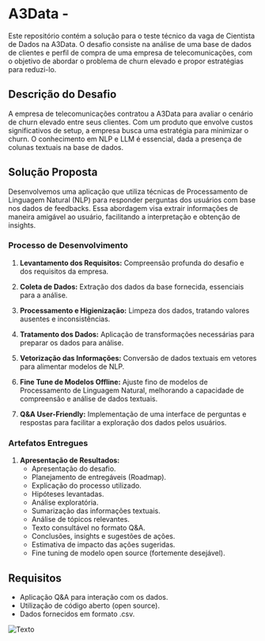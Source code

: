 # A3Data -

Este repositório contém a solução para o teste técnico da vaga de Cientista de Dados na A3Data. O desafio consiste na análise de uma base de dados de clientes e perfil de compra de uma empresa de telecomunicações, com o objetivo de abordar o problema de churn elevado e propor estratégias para reduzi-lo.

## Descrição do Desafio

A empresa de telecomunicações contratou a A3Data para avaliar o cenário de churn elevado entre seus clientes. Com um produto que envolve custos significativos de setup, a empresa busca uma estratégia para minimizar o churn. O conhecimento em NLP e LLM é essencial, dada a presença de colunas textuais na base de dados.

## Solução Proposta

Desenvolvemos uma aplicação que utiliza técnicas de Processamento de Linguagem Natural (NLP) para responder perguntas dos usuários com base nos dados de feedbacks. Essa abordagem visa extrair informações de maneira amigável ao usuário, facilitando a interpretação e obtenção de insights.

### Processo de Desenvolvimento

1. **Levantamento dos Requisitos:** Compreensão profunda do desafio e dos requisitos da empresa.

2. **Coleta de Dados:** Extração dos dados da base fornecida, essenciais para a análise.

3. **Processamento e Higienização:** Limpeza dos dados, tratando valores ausentes e inconsistências.

4. **Tratamento dos Dados:** Aplicação de transformações necessárias para preparar os dados para análise.

5. **Vetorização das Informações:** Conversão de dados textuais em vetores para alimentar modelos de NLP.

6. **Fine Tune de Modelos Offline:** Ajuste fino de modelos de Processamento de Linguagem Natural, melhorando a capacidade de compreensão e análise de dados textuais.

7. **Q&A User-Friendly:** Implementação de uma interface de perguntas e respostas para facilitar a exploração dos dados pelos usuários.

### Artefatos Entregues

1. **Apresentação de Resultados:**
   - Apresentação do desafio.
   - Planejamento de entregáveis (Roadmap).
   - Explicação do processo utilizado.
   - Hipóteses levantadas.
   - Análise exploratória.
   - Sumarização das informações textuais.
   - Análise de tópicos relevantes.
   - Texto consultável no formato Q&A.
   - Conclusões, insights e sugestões de ações.
   - Estimativa de impacto das ações sugeridas.
   - Fine tuning de modelo open source (fortemente desejável).

## Requisitos

- Aplicação Q&A para interação com os dados.
- Utilização de código aberto (open source).
- Dados fornecidos em formato .csv.


![Texto](https://dist.neo4j.com/wp-content/uploads/20230615211442/1oMLZ5s8OHftzqPEVreTd_g.png)
